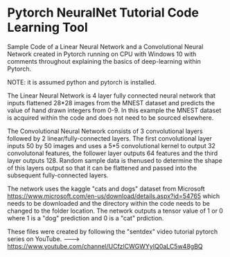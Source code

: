 # Pytorch NeuralNet Tutorial Code Learning Tool

Sample Code of a Linear Neural Network and a Convolutional Neural Network created in Pytorch running on CPU with Windows 10 with comments throughout explaining the basics of deep-learning within Pytorch.  

NOTE: it is assumed python and pytorch is installed.

The Linear Neural Network is 4 layer fully connected neural network that inputs flattened 28*28 images from the MNEST dataset
and predicts the value of hand drawn integers from 0-9. In this example the MNEST dataset is acquired within the code and does not need to be sourced elsewhere.

The Convolutional Neural Network consists of 3 convolutional layers followed by 2 linear/fully-connected layers. The first convolutional layer inputs 50 by 50 images and uses a 5*5 convolutional kernel to output 32 convolutonal features, the follower layer outputs 64 features and the third layer outputs 128. Random sample data is thenused to determine the shape of this layers output so that it can be flattened and passed into the subsequent fully-connected layers.

The network uses the kaggle "cats and dogs" dataset from Microsoft https://www.microsoft.com/en-us/download/details.aspx?id=54765 which needs to be downloaded and the directory within the code needs to be changed to the folder location. The network outputs a tensor value of 1 or 0 where 1 is a "dog" prediction and 0 is a "cat" prdiction. 

These files were created by following the "sentdex" video tutorial pytorch series on YouTube. ---> https://www.youtube.com/channel/UCfzlCWGWYyIQ0aLC5w48gBQ
